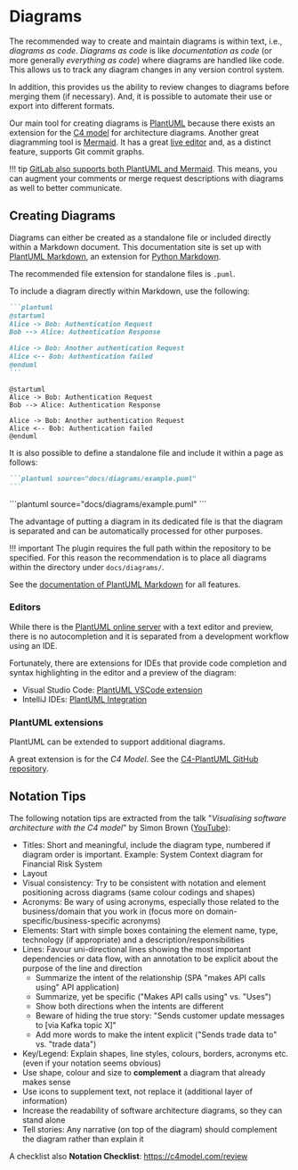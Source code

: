 # Diagrams

The recommended way to create and maintain diagrams is within text, i.e., *diagrams as code*.
*Diagrams as code* is like *documentation as code* (or more generally *everything as code*) where diagrams are handled like code.
This allows us to track any diagram changes in any version control system.

In addition, this provides us the ability to review changes to diagrams before merging them (if necessary).
And, it is possible to automate their use or export into different formats.

Our main tool for creating diagrams is [PlantUML](https://plantuml.com) because there exists an extension for the [C4 model](https://c4model.com) for architecture diagrams.
Another great diagramming tool is [Mermaid](https://mermaid.js.org/).
It has a great [live editor](https://mermaid.live) and, as a distinct feature, supports Git commit graphs.

!!! tip
    [GitLab also supports both PlantUML and Mermaid](https://docs.gitlab.com/ee/user/markdown.html#diagrams-and-flowcharts).
    This means, you can augment your comments or merge request descriptions with diagrams as well to better communicate.

## Creating Diagrams

Diagrams can either be created as a standalone file or included directly within a Markdown document.
This documentation site is set up with [PlantUML Markdown](https://github.com/mikitex70/plantuml-markdown), an extension for [Python Markdown](https://python-markdown.github.io/).

The recommended file extension for standalone files is `.puml`.

To include a diagram directly within Markdown, use the following:

``````markdown
```plantuml
@startuml
Alice -> Bob: Authentication Request
Bob --> Alice: Authentication Response

Alice -> Bob: Another authentication Request
Alice <-- Bob: Authentication failed
@enduml
```
``````

<div class="result" markdown>

```plantuml
@startuml
Alice -> Bob: Authentication Request
Bob --> Alice: Authentication Response

Alice -> Bob: Another authentication Request
Alice <-- Bob: Authentication failed
@enduml
```

</div>

It is also possible to define a standalone file and include it within a page as follows:

``````markdown
```plantuml source="docs/diagrams/example.puml"
```
``````

<div class="result" markdown>
```plantuml source="docs/diagrams/example.puml"
```
</div>

The advantage of putting a diagram in its dedicated file is that the diagram is separated and can be automatically processed for other purposes.

!!! important
    The plugin requires the full path within the repository to be specified.
    For this reason the recommendation is to place all diagrams within the directory under `docs/diagrams/`.

See the [documentation of PlantUML Markdown](https://github.com/mikitex70/plantuml-markdown#introduction) for all features.

### Editors

While there is the [PlantUML online server](http://www.plantuml.com/plantuml/) with a text editor and preview, there is no autocompletion and it is separated from a development workflow using an IDE.

Fortunately, there are extensions for IDEs that provide code completion and syntax highlighting in the editor and a preview of the diagram:

* Visual Studio Code: [PlantUML VSCode extension](https://marketplace.visualstudio.com/items?itemName=jebbs.plantuml)
* IntelliJ IDEs: [PlantUML Integration](https://plugins.jetbrains.com/plugin/7017-plantuml-integration)

### PlantUML extensions

PlantUML can be extended to support additional diagrams.

A great extension is for the *C4 Model*.
See the [C4-PlantUML GitHub repository](https://github.com/plantuml-stdlib/C4-PlantUML).

## Notation Tips

The following notation tips are extracted from the talk "*Visualising software architecture with the C4 model*" by Simon Brown ([YouTube](https://www.youtube.com/watch?v=x2-rSnhpw0g&t=1219s)):

* Titles: Short and meaningful, include the diagram type, numbered if diagram order is important.
  Example: System Context diagram for Financial Risk System
* Layout
* Visual consistency: Try to be consistent with notation and element positioning across diagrams (same colour codings and shapes)
* Acronyms: Be wary of using acronyms, especially those related to the business/domain that you work in (focus more on domain-specific/business-specific acronyms)
* Elements: Start with simple boxes containing the element name, type, technology (if appropriate) and a description/responsibilities
* Lines: Favour uni-directional lines showing the most important dependencies or data flow, with an annotation to be explicit about the purpose of the line and direction
    * Summarize the intent of the relationship (SPA "makes API calls using" API application)
    * Summarize, yet be specific ("Makes API calls using" vs. "Uses")
    * Show both directions when the intents are different
    * Beware of hiding the true story: "Sends customer update messages to [via Kafka topic X]"
    * Add more words to make the intent explicit ("Sends trade data to" vs. "trade data")
* Key/Legend: Explain shapes, line styles, colours, borders, acronyms etc. (even if your notation seems obvious)
* Use shape, colour and size to **complement** a diagram that already makes sense
* Use icons to supplement text, not replace it (additional layer of information)
* Increase the readability of software architecture diagrams, so they can stand alone
* Tell stories: Any narrative (on top of the diagram) should complement the diagram rather than explain it

A checklist also
**Notation Checklist**: https://c4model.com/review
